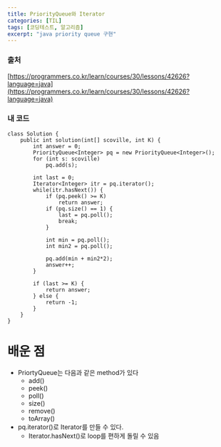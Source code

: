```yaml
---
title: PriorityQueue와 Iterator
categories: [TIL]
tags: [코딩테스트, 알고리즘]
excerpt: "java priority queue 구현"
---
```


### 출처

[https://programmers.co.kr/learn/courses/30/lessons/42626?language=java](https://programmers.co.kr/learn/courses/30/lessons/42626?language=java)

### 내 코드

    class Solution {
        public int solution(int[] scoville, int K) {
            int answer = 0;
            PriorityQueue<Integer> pq = new PriorityQueue<Integer>();
            for (int s: scoville)
                pq.add(s);
            
            int last = 0;
            Iterator<Integer> itr = pq.iterator();
            while(itr.hasNext()) {
                if (pq.peek() >= K)
                    return answer;
                if (pq.size() == 1) {
                    last = pq.poll();
                    break;
                }
                    
                int min = pq.poll();
                int min2 = pq.poll();
    
                pq.add(min + min2*2);
                answer++;
            }
            
            if (last >= K) {
                return answer;
            } else {
                return -1;
            }
        }
    }

# 배운 점

- PriortyQueue는 다음과 같은 method가 있다
    - add()
    - peek()
    - poll()
    - size()
    - remove()
    - toArray()
- pq.iterator()로 Iterator를 만들 수 있다.
    - Iterator.hasNext()로 loop를 편하게 돌릴 수 있음